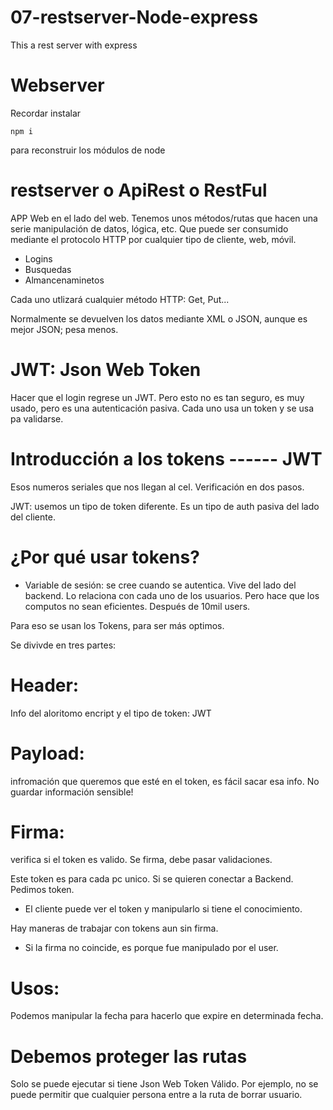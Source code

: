 # 07-restserver-Node-express
This a rest server with express

# Webserver

Recordar instalar 

``````
npm i

``````

para reconstruir los módulos de node 

# restserver o ApiRest o RestFul

APP Web en el lado del web. Tenemos unos métodos/rutas que hacen una serie manipulación de datos, lógica, etc. Que puede ser consumido mediante el protocolo HTTP por cualquier tipo de cliente, web, móvil. 

- Logins
- Busquedas
- Almancenaminetos

Cada uno utlizará cualquier método HTTP: Get, Put...

Normalmente se devuelven los datos mediante XML o JSON, aunque es mejor JSON; pesa menos. 

# JWT: Json Web Token

Hacer que el login regrese un JWT. Pero esto no es tan seguro, es muy usado, pero es una autenticación pasiva. Cada uno usa un token y se usa pa validarse. 

# Introducción a los tokens ------ JWT

Esos numeros seriales que nos llegan al cel. Verificación en dos pasos. 

JWT: usemos un tipo de token diferente. Es un tipo de auth pasiva del lado del cliente. 

# ¿Por qué usar tokens? 

- Variable de sesión: se cree cuando se autentica. Vive del lado del backend. Lo relaciona con cada uno de los usuarios. Pero hace que los computos no sean eficientes. Después de 10mil users. 

Para eso se usan los Tokens, para ser más optimos. 

Se divivde en tres partes: 

# Header:
Info del aloritomo encript y el tipo de token: JWT

# Payload:
infromación que queremos que esté en el token, es fácil sacar esa info. No guardar información sensible! 

# Firma:
verifica si el token es valido. Se firma, debe pasar validaciones. 

Este token es para cada pc unico. Si se quieren conectar a Backend. Pedimos token. 

- El cliente puede ver el token y manipularlo si tiene el conocimiento.

Hay maneras de trabajar con tokens aun sin firma.

- Si la firma no coincide, es porque fue manipulado por el user.

# Usos: 
Podemos manipular la fecha para hacerlo que expire en determinada fecha. 


# Debemos proteger las rutas 
 Solo se puede ejecutar si tiene Json Web Token Válido. Por ejemplo, no se puede permitir que cualquier persona entre a la ruta de borrar usuario.

 